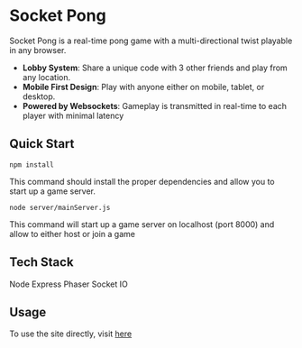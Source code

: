 # Socket Pong #
 Socket Pong is a real-time pong game with a multi-directional twist playable in any browser.
 
 - **Lobby System**: Share a unique code with 3 other friends and play from any location.
 - **Mobile First Design**: Play with anyone either on mobile, tablet, or desktop.
 - **Powered by Websockets**: Gameplay is transmitted in real-time to each player with minimal latency


## Quick Start ##
 ```
 npm install
 ```
 This command should install the proper dependencies and allow you to start up a game server.
 
 ```
 node server/mainServer.js
 ```
 This command will start up a game server on localhost (port 8000) and allow to either host or join a game

## Tech Stack ##
 Node
 Express
 Phaser
 Socket IO

## Usage ##
To use the site directly, visit [here](https://socketponghack.herokuapp.com/)
